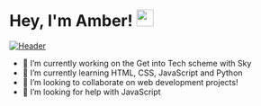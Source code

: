 #### <h1>Hey, I'm Amber! <img src="https://raw.githubusercontent.com/MartinHeinz/MartinHeinz/master/wave.gif" width="30px"></h1>
[![Header](https://pbs.twimg.com/profile_banners/1343192878969978880/1612455065/1500x500 "Header")](https://twitter.com/amberleetech)

<!--
**amberleeshand/amberleeshand** is a ✨ _special_ ✨ repository because its `README.md` (this file) appears on your GitHub profile. -->


- 🔭 I’m currently working on the Get into Tech scheme with Sky
- 🌱 I’m currently learning HTML, CSS, JavaScript and Python
- 👯 I’m looking to collaborate on web development projects!
- 🤔 I’m looking for help with JavaScript

